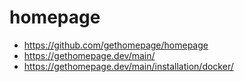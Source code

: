 # homepage

- https://github.com/gethomepage/homepage
- https://gethomepage.dev/main/
- https://gethomepage.dev/main/installation/docker/
